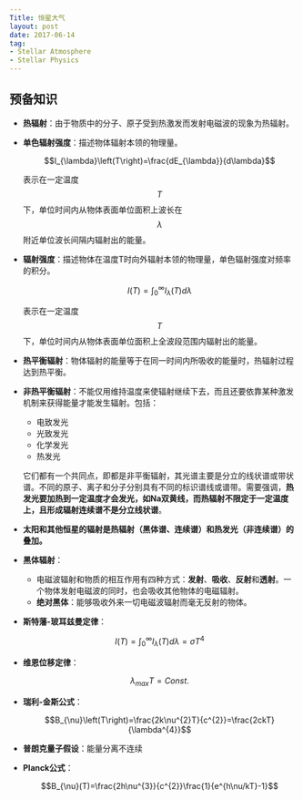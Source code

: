 ```yaml
---
Title: 恒星大气
layout: post
date: 2017-06-14
tag:
- Stellar Atmosphere
- Stellar Physics
---
```


## 预备知识

- **热辐射**：由于物质中的分子、原子受到热激发而发射电磁波的现象为热辐射。



- **单色辐射强度**：描述物体辐射本领的物理量。

   $$I_{\lambda}\left(T\right)=\frac{dE_{\lambda}}{d\lambda}$$

  表示在一定温度$$T$$下，单位时间内从物体表面单位面积上波长在$$\lambda$$附近单位波长间隔内辐射出的能量。

- **辐射强度**：描述物体在温度T时向外辐射本领的物理量，单色辐射强度对频率的积分。

   $$I\left(T\right)=\int^{\infty}_{0}I_{\lambda}\left(T\right)d\lambda$$

  表示在一定温度$$T$$下，单位时间内从物体表面单位面积上全波段范围内辐射出的能量。


- **热平衡辐射**：物体辐射的能量等于在同一时间内所吸收的能量时，热辐射过程达到热平衡。



- **非热平衡辐射**：不能仅用维持温度来使辐射继续下去，而且还要依靠某种激发机制来获得能量才能发生辐射。包括：
  - 电致发光
  - 光致发光
  - 化学发光
  - 热发光

  它们都有一个共同点，即都是非平衡辐射，其光谱主要是分立的线状谱或带状谱。不同的原子、离子和分子分别具有不同的标识谱线或谱带。需要强调，**热发光要加热到一定温度才会发光，如Na双黄线，而热辐射不限定于一定温度上，且形成辐射连续谱不是分立线状谱**。


- **太阳和其他恒星的辐射是热辐射（黑体谱、连续谱）和热发光（非连续谱）的叠加。**



- **黑体辐射**：
  - 电磁波辐射和物质的相互作用有四种方式：**发射**、**吸收**、**反射**和**透射**。一个物体发射电磁波的同时，也会吸收其他物体的电磁辐射。
  - **绝对黑体**：能够吸收外来一切电磁波辐射而毫无反射的物体。


- **斯特藩-玻耳兹曼定律**：

   $$I\left(T\right)=\int^{\infty}_{0}I_{\lambda}\left(T\right)d\lambda=\sigma T^{4}$$


- **维恩位移定律**：

   $$\lambda_{max}T=Const.$$


- **瑞利-金斯公式**：

   $$B_{\nu}\left(T\right)=\frac{2k\nu^{2}T}{c^{2}}=\frac{2ckT}{\lambda^{4}}$$


- **普朗克量子假设**：能量分离不连续



- **Planck公式**：

  $$B_{\nu}(T)=\frac{2h\nu^{3}}{c^{2}}\frac{1}{e^{h\nu/kT}-1}$$
